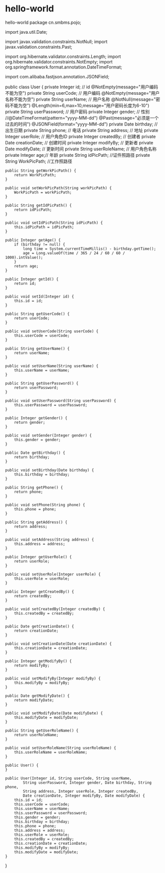 # hello-world
hello-world
package cn.smbms.pojo;

import java.util.Date;

import javax.validation.constraints.NotNull;
import javax.validation.constraints.Past;

import org.hibernate.validator.constraints.Length;
import org.hibernate.validator.constraints.NotEmpty;
import org.springframework.format.annotation.DateTimeFormat;

import com.alibaba.fastjson.annotation.JSONField;

public class User {
	private Integer id; // id
	@NotEmpty(message="用户编码不能为空")
	private String userCode; // 用户编码
	@NotEmpty(message="用户名称不能为空")
	private String userName; // 用户名称
	@NotNull(message="密码不能为空")
	@Length(min=6,max=10,message="用户密码长度为6-10")
	private String userPassword; // 用户密码
	private Integer gender; // 性别
	//@DateTimeFormat(pattern="yyyy-MM-dd")
	@Past(message="必须是一个过去的时间")
	@JSONField(format="yyyy-MM-dd")
	private Date birthday; // 出生日期
	private String phone; // 电话
	private String address; // 地址
	private Integer userRole; // 用户角色ID
	private Integer createdBy; // 创建者
	private Date creationDate; // 创建时间
	private Integer modifyBy; // 更新者
	private Date modifyDate; // 更新时间
	private String userRoleName; // 用户角色名称
	private Integer age;// 年龄
	private String idPicPath;	//证件照路径
	private String WorkPicPath; //工作照路径
	
	public String getWorkPicPath() {
		return WorkPicPath;
	}

	public void setWorkPicPath(String workPicPath) {
		WorkPicPath = workPicPath;
	}

	public String getIdPicPath() {
		return idPicPath;
	}

	public void setIdPicPath(String idPicPath) {
		this.idPicPath = idPicPath;
	}

	public Integer getAge() {
		if (birthday != null) {
			long time = System.currentTimeMillis() - birthday.getTime();
			age = Long.valueOf(time / 365 / 24 / 60 / 60 / 1000).intValue();
		}
		return age;
	}

	public Integer getId() {
		return id;
	}

	public void setId(Integer id) {
		this.id = id;
	}

	public String getUserCode() {
		return userCode;
	}

	public void setUserCode(String userCode) {
		this.userCode = userCode;
	}

	public String getUserName() {
		return userName;
	}

	public void setUserName(String userName) {
		this.userName = userName;
	}

	public String getUserPassword() {
		return userPassword;
	}

	public void setUserPassword(String userPassword) {
		this.userPassword = userPassword;
	}

	public Integer getGender() {
		return gender;
	}

	public void setGender(Integer gender) {
		this.gender = gender;
	}

	public Date getBirthday() {
		return birthday;
	}

	public void setBirthday(Date birthday) {
		this.birthday = birthday;
	}

	public String getPhone() {
		return phone;
	}

	public void setPhone(String phone) {
		this.phone = phone;
	}

	public String getAddress() {
		return address;
	}

	public void setAddress(String address) {
		this.address = address;
	}

	public Integer getUserRole() {
		return userRole;
	}

	public void setUserRole(Integer userRole) {
		this.userRole = userRole;
	}

	public Integer getCreatedBy() {
		return createdBy;
	}

	public void setCreatedBy(Integer createdBy) {
		this.createdBy = createdBy;
	}

	public Date getCreationDate() {
		return creationDate;
	}

	public void setCreationDate(Date creationDate) {
		this.creationDate = creationDate;
	}

	public Integer getModifyBy() {
		return modifyBy;
	}

	public void setModifyBy(Integer modifyBy) {
		this.modifyBy = modifyBy;
	}

	public Date getModifyDate() {
		return modifyDate;
	}

	public void setModifyDate(Date modifyDate) {
		this.modifyDate = modifyDate;
	}

	public String getUserRoleName() {
		return userRoleName;
	}

	public void setUserRoleName(String userRoleName) {
		this.userRoleName = userRoleName;
	}

	public User() {
	}

	public User(Integer id, String userCode, String userName,
			String userPassword, Integer gender, Date birthday, String phone,
			String address, Integer userRole, Integer createdBy,
			Date creationDate, Integer modifyBy, Date modifyDate) {
		this.id = id;
		this.userCode = userCode;
		this.userName = userName;
		this.userPassword = userPassword;
		this.gender = gender;
		this.birthday = birthday;
		this.phone = phone;
		this.address = address;
		this.userRole = userRole;
		this.createdBy = createdBy;
		this.creationDate = creationDate;
		this.modifyBy = modifyBy;
		this.modifyDate = modifyDate;
	}
}
